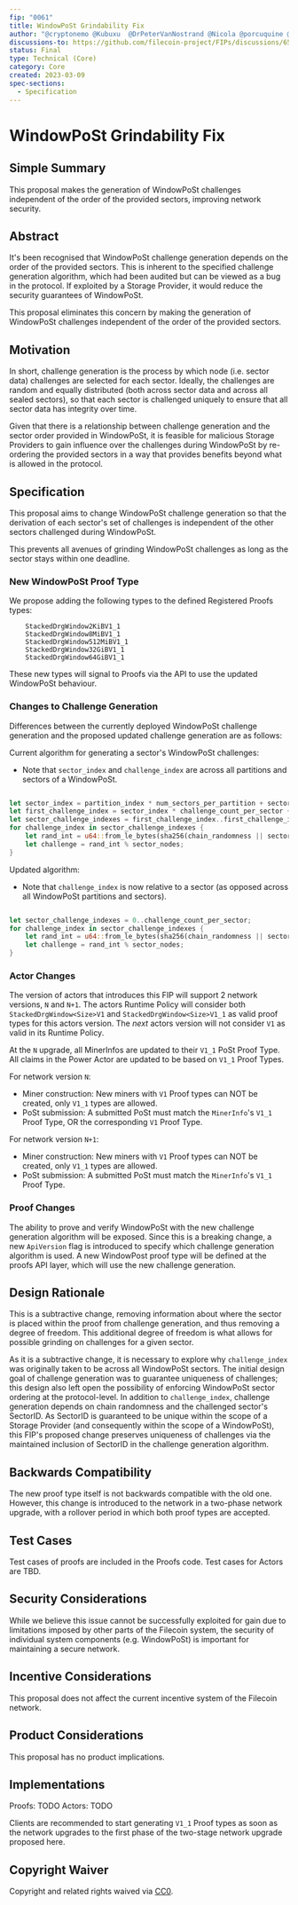 ```yaml
---
fip: "0061"
title: WindowPoSt Grindability Fix
author: "@cryptonemo @Kubuxu  @DrPeterVanNostrand @Nicola @porcuquine @vmx @arajasek"
discussions-to: https://github.com/filecoin-project/FIPs/discussions/656
status: Final
type: Technical (Core)
category: Core
created: 2023-03-09
spec-sections:
  - Specification
---
```


# WindowPoSt Grindability Fix

## Simple Summary

This proposal makes the generation of WindowPoSt challenges independent of the order of the provided sectors, improving network security.

## Abstract

It's been recognised that WindowPoSt challenge generation depends on the order of the provided sectors.  This is inherent to the specified challenge generation algorithm, which had been audited but can be viewed as a bug in the protocol. If exploited by a Storage Provider, it would reduce the security guarantees of WindowPoSt.

This proposal eliminates this concern by making the generation of WindowPoSt challenges independent of the order of the provided sectors.

## Motivation

In short, challenge generation is the process by which node (i.e. sector data) challenges are selected for each sector.  Ideally, the challenges are random and equally distributed (both across sector data and across all sealed sectors), so that each sector is challenged uniquely to ensure that all sector data has integrity over time.

Given that there is a relationship between challenge generation and the sector order provided in WindowPoSt, it is feasible for malicious Storage Providers to gain influence over the challenges during WindowPoSt by re-ordering the provided sectors in a way that provides benefits beyond what is allowed in the protocol.

## Specification

This proposal aims to change WindowPoSt challenge generation so that the derivation of each sector's set of challenges is independent of the other sectors challenged during WindowPoSt.

This prevents all avenues of grinding WindowPoSt challenges as long as the sector stays within one deadline.

### New WindowPoSt Proof Type

We propose adding the following types to the defined Registered Proofs types:

```
    StackedDrgWindow2KiBV1_1
    StackedDrgWindow8MiBV1_1
    StackedDrgWindow512MiBV1_1
    StackedDrgWindow32GiBV1_1
    StackedDrgWindow64GiBV1_1
```

These new types will signal to Proofs via the API to use the updated WindowPoSt behaviour.

### Changes to Challenge Generation

Differences between the currently deployed WindowPoSt challenge generation and the proposed updated challenge generation are as follows:

Current algorithm for generating a sector's WindowPoSt challenges:
- Note that `sector_index` and `challenge_index` are across all partitions and sectors of a WindowPoSt.

```rust

let sector_index = partition_index * num_sectors_per_partition + sector_index_in_partition;
let first_challenge_index = sector_index * challenge_count_per_sector + challenge_index_in_sector;
let sector_challenge_indexes = first_challenge_index..first_challenge_index + challenge_count_per_sector;
for challenge_index in sector_challenge_indexes {
    let rand_int = u64::from_le_bytes(sha256(chain_randomness || sector_id || challenge_index)[..8]);
    let challenge = rand_int % sector_nodes;
}

```

Updated algorithm:
- Note that `challenge_index` is now relative to a sector (as opposed across all WindowPoSt partitions and sectors).

```rust

let sector_challenge_indexes = 0..challenge_count_per_sector;
for challenge_index in sector_challenge_indexes {
    let rand_int = u64::from_le_bytes(sha256(chain_randomness || sector_id || challenge_index)[..8]);
    let challenge = rand_int % sector_nodes;
}

```

### Actor Changes

The version of actors that introduces this FIP will support 2 network versions, `N` and `N+1`.
The actors Runtime Policy will consider both `StackedDrgWindow<Size>V1` and `StackedDrgWindow<Size>V1_1` as valid proof types for this actors version.
The _next_ actors version will not consider `V1` as valid in its Runtime Policy.

At the `N` upgrade, all MinerInfos are updated to their `V1_1` PoSt Proof Type. 
All claims in the Power Actor are updated to be based on `V1_1` Proof Types.

For network version `N`:
- Miner construction: New miners with `V1` Proof types can NOT be created, only `V1_1` types are allowed.
- PoSt submission: A submitted PoSt must match the `MinerInfo`'s `V1_1` Proof Type, OR the corresponding `V1` Proof Type.

For network version `N+1`:
- Miner construction: New miners with `V1` Proof types can NOT be created, only `V1_1` types are allowed.
- PoSt submission: A submitted PoSt must match the `MinerInfo`'s `V1_1` Proof Type.

### Proof Changes

The ability to prove and verify WindowPoSt with the new challenge generation algorithm will be exposed. Since this is a breaking change, a new `ApiVersion` flag is introduced to specify which challenge generation algorithm is used. A new WindowPost proof type will be defined at the proofs API layer, which will use the new challenge generation.

## Design Rationale

This is a subtractive change, removing information about where the sector is placed within the proof from challenge generation, and thus removing a degree of freedom. This additional degree of freedom is what allows for possible grinding on challenges for a given sector.

As it is a subtractive change, it is necessary to explore why `challenge_index` was originally taken to be across all WindowPoSt sectors. The initial design goal of challenge generation was to guarantee uniqueness of challenges; this design also left open the possibility of enforcing WindowPoSt sector ordering at the protocol-level. In addition to `challenge_index`, challenge generation depends on chain randomness and the challenged sector's SectorID. As SectorID is guaranteed to be unique within the scope of a Storage Provider (and consequently within the scope of a WindowPoSt), this FIP's proposed change preserves uniqueness of challenges via the maintained inclusion of SectorID in the challenge generation algorithm.

## Backwards Compatibility

The new proof type itself is not backwards compatible with the old one. 
However, this change is introduced to the network in a two-phase network upgrade, with a rollover period in which both proof types are accepted.

## Test Cases

Test cases of proofs are included in the Proofs code.
Test cases for Actors are TBD.

## Security Considerations

While we believe this issue cannot be successfully exploited for gain due to limitations imposed by other parts of the Filecoin system, the security of individual system components (e.g. WindowPoSt) is important for maintaining a secure network.

## Incentive Considerations

This proposal does not affect the current incentive system of the Filecoin network.

## Product Considerations

This proposal has no product implications.

## Implementations

Proofs: TODO
Actors: TODO

Clients are recommended to start generating `V1_1` Proof types as soon as the network
upgrades to the first phase of the two-stage network upgrade proposed here.

## Copyright Waiver

Copyright and related rights waived via [CC0](https://creativecommons.org/publicdomain/zero/1.0/).
